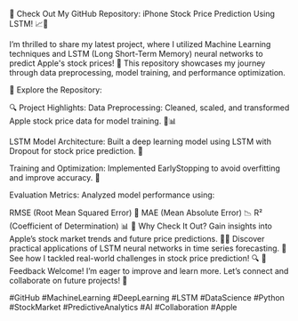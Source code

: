 🚀 Check Out My GitHub Repository: iPhone Stock Price Prediction Using LSTM! 📈📱

I’m thrilled to share my latest project, where I utilized Machine Learning techniques and LSTM (Long Short-Term Memory) neural networks to predict Apple's stock prices! 🌟 This repository showcases my journey through data preprocessing, model training, and performance optimization.

🔗 Explore the Repository:


🔍 Project Highlights:
Data Preprocessing: Cleaned, scaled, and transformed Apple stock price data for model training. 🧹📊

LSTM Model Architecture: Built a deep learning model using LSTM with Dropout for stock price prediction. 🧠

Training and Optimization: Implemented EarlyStopping to avoid overfitting and improve accuracy. 🎯

Evaluation Metrics: Analyzed model performance using:

RMSE (Root Mean Squared Error) 📏
MAE (Mean Absolute Error) 📉
R² (Coefficient of Determination) 📊
🌟 Why Check It Out?
Gain insights into Apple’s stock market trends and future price predictions. 🍏💼
Discover practical applications of LSTM neural networks in time series forecasting. 🤖
See how I tackled real-world challenges in stock price prediction! 🔍
💬 Feedback Welcome! I’m eager to improve and learn more. Let’s connect and collaborate on future projects! 🤝

#GitHub #MachineLearning #DeepLearning #LSTM #DataScience #Python #StockMarket #PredictiveAnalytics #AI #Collaboration #Apple
